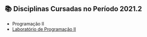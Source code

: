 ## 📚 Disciplinas Cursadas no Período 2021.2

- Programação II
- [Laboratório de Programação II](LP2)